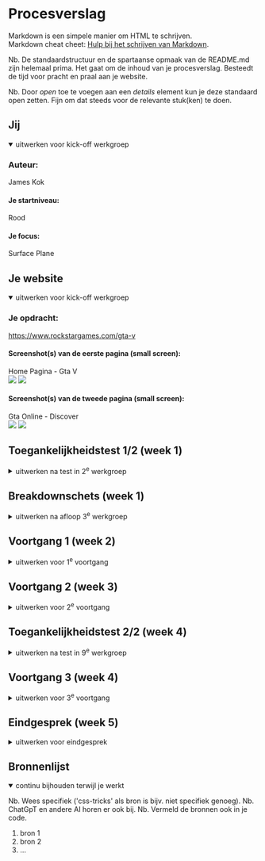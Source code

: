 # Procesverslag
Markdown is een simpele manier om HTML te schrijven.  
Markdown cheat cheet: [Hulp bij het schrijven van Markdown](https://github.com/adam-p/markdown-here/wiki/Markdown-Cheatsheet).

Nb. De standaardstructuur en de spartaanse opmaak van de README.md zijn helemaal prima. Het gaat om de inhoud van je procesverslag. Besteedt de tijd voor pracht en praal aan je website.

Nb. Door *open* toe te voegen aan een *details* element kun je deze standaard open zetten. Fijn om dat steeds voor de relevante stuk(ken) te doen.





## Jij

<details open>
  <summary>uitwerken voor kick-off werkgroep</summary>

  ### Auteur:
  James Kok

  #### Je startniveau:
  Rood

  #### Je focus:
  Surface Plane
 
</details>





## Je website

<details open>
  <summary>uitwerken voor kick-off werkgroep</summary>

  ### Je opdracht:
  https://www.rockstargames.com/gta-v

  #### Screenshot(s) van de eerste pagina (small screen): 
  Home Pagina - Gta V <br>
  <img src="images/verslagfotos/homepage1.png">
  <img src="images/verslagfotos/homepage2.png">
  #### Screenshot(s) van de tweede pagina (small screen):
  Gta Online - Discover <br>
  <img src="images/verslagfotos/discover1.png">
  <img src="images/verslagfotos/discover2.png">
 
</details>



## Toegankelijkheidstest 1/2 (week 1)

<details>
  <summary>uitwerken na test in 2<sup>e</sup> werkgroep</summary>

  ### Bevindingen
  #### Verschillende Beperkingen:
  ##### Zicht beperkingen 
  Ik heb tijdens de les 2 verschillende zicht beperkingen ervaren. de eerste was dat allebei mijn ogen voor de helft afgedekt waren. Naar mijn ervaring had ik niet ontzettend veel moeite om met deze beperking het web te gebruiken. Het was enigsinds vervelend dat ik een grote zwarte vlek in mn rechterooghoek had zitten maar verder niet storend. De tweede     
  beperking die ik ervaren heb was een cataract/staar. Hiermee werd je zicht erg wazig met allerlei stipjes. Deze beperking maakte het bedienen van het web veel ingewikkelder omdat je echt veel dichter op je scherm moest gaan zitten. Ik denk dat hoog contrast o.a. zou kunnen bijdragen aan het gebruikersvriendelijker maken van websites voor mensen met deze 
  beperking. Dit zorgt ervoor dat je sneller zou kunnen zien wat de belangrijke acties zijn zodat je niet de hele webpagina hoeft te onderzoeken terwijl je moeite hebt met scherp zien. 
  ##### Motorische Beperking (spasmes)
  Ook heb ik een Schok apparaat kunnen proberen om spasmes/parkinson te simuleren. Ik weet niet hoe accuraat dit apparaat was maar als het werkelijk zo is dan is het web bedienen in zo'n situatie vrijwel onmogelijk met je handen. De eerste stand van de schokband zorgde ervoor dat mijn hand enorm ging trillen waardoor ik niet accuraat op het toetsenbord kon     klikken, maar de tweede en tevens ook veel pijnlijkere stand, zorgde ervoor dat mijn hand/onderarm samentrok waardoor ik uberhaupt mijn laptop niet meer kon bedienen.
  <img src="images/verslagfotos/samentrekkingen.gif" width="5em">
  #### Screenreader
  Verder heb ik nog een screenreader uitgeprobeerd. Aangezien ik een windows apparaat heb moet ik gebruik maken van de "Narrator". Ik heb geprobeerd verschillende sites te navigeren met de narrator, waarondere H&M en Nike. Dit ging echter helemaal niet goed. Dit komt ongetwijfeld deels omdat ik niet handig ben met een screenreader en niet zo goed weet hoe 
  hij werkt, maar ik denk ook deels omdat de windows (11) narrator niet zo goed functioneert. Ten slotte zou dit ook nog kunnen zijn omdat de website niet semantisch gecodeerd is. Ik hoorde best wel vaak gewoon een vage benaming voor een element, of juist een directe benaming zoals "Link" of "Button" zonder enige verdere informatie.  
</details>



## Breakdownschets (week 1)

<details>
  <summary>uitwerken na afloop 3<sup>e</sup> werkgroep</summary>

  ### de hele pagina: 
  <img src="readme-images/dummy-plaatje.jpg" width="375px" alt="breakdown van de hele pagina">

  ### dynamisch deel (bijv menu): 
  <img src="readme-images/dummy-plaatje.jpg" width="375px" alt="breakdown van een dynamisch deel">

  ### wellicht nog een dynamisch deel (bijv filter): 
  <img src="readme-images/dummy-plaatje.jpg" width="375px" alt="breakdown van nog een dynamisch deel">

</details>





## Voortgang 1 (week 2)

<details>
  <summary>uitwerken voor 1<sup>e</sup> voortgang</summary>

  ### Stand van zaken
  hier dit ging goed & dit was lastig (neem ook screenshots op van delen van je website en code)


  ### Agenda voor meeting
  samen met je groepje opstellen

  | student 1      | student 2          | student 3    | student 4        |
  | ---            | ---                | ---          | ---              |
  | dit bespreken  | en dit             | en ik dit    | en dan ik dat    |
  | en dat ook nog | dit als er tijd is | nog een punt | dit wil ik zeker |
  | ...            | ...                | ...          | ...              |


  ### Verslag van meeting
  hier na afloop snel de uitkomsten van de meeting vastleggen

  - punt 1
  - punt 2
  - nog een punt
  - ...

</details>





## Voortgang 2 (week 3)

<details>
  <summary>uitwerken voor 2<sup>e</sup> voortgang</summary>

  ### Stand van zaken
  hier dit ging goed & dit was lastig (neem ook screenshots op van delen van je website en code)


  ### Agenda voor meeting
  samen met je groepje opstellen

  | student 1      | student 2          | student 3    | student 4        |
  | ---            | ---                | ---          | ---              |
  | dit bespreken  | en dit             | en ik dit    | en dan ik dat    |
  | en dat ook nog | dit als er tijd is | nog een punt | dit wil ik zeker |
  | ...            | ...                | ...          | ...              |


  ### Verslag van meeting
  hier na afloop snel de uitkomsten van de meeting vastleggen

  - punt 1
  - punt 2
  - nog een punt
- ...

</details>





## Toegankelijkheidstest 2/2 (week 4)

<details>
  <summary>uitwerken na test in 9<sup>e</sup> werkgroep</summary>

  ### Bevindingen
  Lijst met je bevindingen die in de test naar voren kwamen (geef ook aan wat er verbeterd is):

</details>





## Voortgang 3 (week 4)

<details>
  <summary>uitwerken voor 3<sup>e</sup> voortgang</summary>

  ### Stand van zaken
  hier dit ging goed & dit was lastig (neem ook screenshots op van delen van je website en code)


  ### Agenda voor meeting
  samen met je groepje opstellen

  | student 1      | student 2          | student 3    | student 4        |
  | ---            | ---                | ---          | ---              |
  | dit bespreken  | en dit             | en ik dit    | en dan ik dat    |
  | en dat ook nog | dit als er tijd is | nog een punt | dit wil ik zeker |
  | ...            | ...                | ...          | ...              |


  ### Verslag van meeting
  hier na afloop snel de uitkomsten van de meeting vastleggen

  - punt 1
  - punt 2
  - nog een punt
  - ...

</details>





## Eindgesprek (week 5)

<details>
  <summary>uitwerken voor eindgesprek</summary>

  ### Je uitkomst - karakteristiek screenshots:
  <img src="readme-images/dummy-plaatje.jpg" width="375px" alt="uitomst opdracht 1">


  ### Dit ging goed/Heb ik geleerd: 
  Korte omschrijving met plaatjes

  <img src="readme-images/dummy-plaatje.jpg" width="375px" alt="top">


  ### Dit was lastig/Is niet gelukt:
  Korte omschrijving met plaatjes

  <img src="readme-images/dummy-plaatje.jpg" width="375px" alt="bummer">
</details>





## Bronnenlijst

<details open>
  <summary>continu bijhouden terwijl je werkt</summary>

  Nb. Wees specifiek ('css-tricks' als bron is bijv. niet specifiek genoeg). 
  Nb. ChatGpT en andere AI horen er ook bij.
  Nb. Vermeld de bronnen ook in je code.

  1. bron 1
  2. bron 2
  3. ...

</details>
